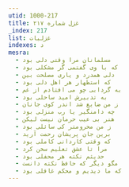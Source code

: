 ```yaml
---
utid: 1000-217
title: غزل شماره ۲۱۷
_index: 217
list: غزلیات
indexes: د
mesra:
  - مسلمانان مرا وقتی دلی بود
  - که با وی گفتمی گر مشکلی بود
  - دلی همدرد و یاری مصلحت بین
  - که استظهار هر اهل دلی بود
  - به گردابی چو می افتادم از غم
  - به تدبیرش امید ساحلی بود
  - ز من ضایع شد اندر کوی جانان
  - چه دامنگیر یا رب منزلی بود
  - هنر بی عیب حرمان نیست لیکن
  - ز من محرومتر کی سائلی بود
  - برین جان پریشان رحمت آرید
  - که وقتی کاردانی کاملی بود
  - مرا تا عشق تعلیم سخن کرد
  - حدیثم نکته هر محفلی بود
  - مگو دیگر که حافظ نکته دانست
  - که ما دیدیم و محکم غافلی بود
---
```

